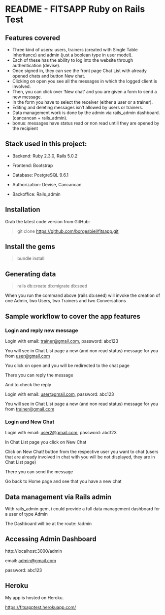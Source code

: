 # README - FITSAPP Ruby on Rails Test

## Features covered

- Three kind of users: users, trainers (created with Single Table Inheritance) and admin (just a boolean type in user model).
- Each of these has the ability to log into the website through authentication (devise).
- Once signed in, they can see the front page Chat List with already opened chats and button New chat.
- Clicking on open you see all the messages in which the logged client is involved.
- Then, you can click over ‘New chat’ and you are given a form to send a new message.
- In the form you have to select the receiver (either a user or a trainer).
- Editing and deleting messages isn’t allowed by users or trainers.
- Data management work is done by the admin via rails_admin dashboard. (cancancan + rails_admin).
- bonus: messages have status read or non read untill they are opened by the recipient

## Stack used in this project:

* Backend: Ruby 2.3.0, Rails 5.0.2

* Frontend: Bootstrap

* Database: PostgreSQL 9.6.1

* Authorization: Devise, Cancancan

* Backoffice: Rails_admin

## Installation

Grab the latest code version from GitHub:

> git clone https://github.com/borgesbiel/fitsapp.git

## Install the gems

> bundle install

## Generating data

> rails db:create db:migrate db:seed

When you run the command above (rails db:seed) will invoke the creation of one Admin, two Users, two Trainers and two Conversations

## Sample workflow to cover the app features

### Login and reply new message

Login with email: trainer@gmail.com, password: abc123

You will see in  Chat List page a new (and non read status) message for you from user@gmail.com

You click on open and you will be redirected to the chat page

There you can reply the message

And to check the reply

Login with email: user@gmail.com, password: abc123

You will see in Chat List page a new (and non read status) message for you from trainer@gmail.com


### Login and New Chat

Login with email: user2@gmail.com, password: abc123

In Chat List page you click on New Chat

Click on New Chat! button from the respective user you want to chat (users that are already involved in chat with you will be not displayed, they are in Chat List page)

There you can send the message

Go back to Home page and see that you have a new chat

## Data management via Rails admin

With rails_admin gem, i could provide a full data management dashboard for a user of type Admin

The Dashboard will be at the route: /admin

## Accessing Admin Dashboard

http://localhost:3000/admin

email: admin@gmail.com

password: abc123

## Heroku

My app is hosted on Heroku.

https://fitsapptest.herokuapp.com/
